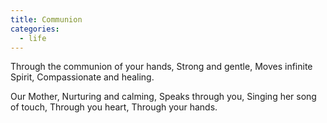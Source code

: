 ```yaml
---
title: Communion
categories:
  - life
---
```


Through the communion of your hands,
Strong and gentle,
Moves infinite Spirit,
Compassionate and healing.

Our Mother,
Nurturing and calming,
Speaks through you,
Singing her song of touch,
Through you heart,
Through your hands.
